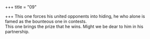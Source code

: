 +++
title = "09"

+++
This one forces his united opponents into hiding, he who alone is famed  as the bounteous one in contests.  
This one brings the prize that he wins. Might we be dear to him in his  partnership.  